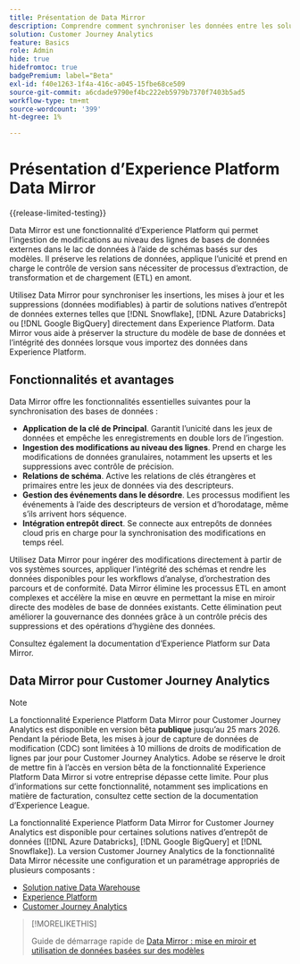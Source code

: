 ```yaml
---
title: Présentation de Data Mirror
description: Comprendre comment synchroniser les données entre les solutions natives de l’entrepôt de données et Customer Journey Analytics
solution: Customer Journey Analytics
feature: Basics
role: Admin
hide: true
hidefromtoc: true
badgePremium: label="Beta"
exl-id: f40e1263-1f4a-416c-a045-15fbe68ce509
source-git-commit: a6cdade9790ef4bc222eb5979b7370f7403b5ad5
workflow-type: tm+mt
source-wordcount: '399'
ht-degree: 1%

---
```


# Présentation d’Experience Platform Data Mirror

{{release-limited-testing}}

Data Mirror est une fonctionnalité d’Experience Platform qui permet l’ingestion de modifications au niveau des lignes de bases de données externes dans le lac de données à l’aide de schémas basés sur des modèles. Il préserve les relations de données, applique l’unicité et prend en charge le contrôle de version sans nécessiter de processus d’extraction, de transformation et de chargement (ETL) en amont.

Utilisez Data Mirror pour synchroniser les insertions, les mises à jour et les suppressions (données modifiables) à partir de solutions natives d’entrepôt de données externes telles que [!DNL Snowflake], [!DNL Azure Databricks] ou [!DNL Google BigQuery] directement dans Experience Platform. Data Mirror vous aide à préserver la structure du modèle de base de données et l’intégrité des données lorsque vous importez des données dans Experience Platform.


## Fonctionnalités et avantages

Data Mirror offre les fonctionnalités essentielles suivantes pour la synchronisation des bases de données :

* **Application de la clé de Principal**. Garantit l’unicité dans les jeux de données et empêche les enregistrements en double lors de l’ingestion.
* **Ingestion des modifications au niveau des lignes**. Prend en charge les modifications de données granulaires, notamment les upserts et les suppressions avec contrôle de précision.
* **Relations de schéma**. Active les relations de clés étrangères et primaires entre les jeux de données via des descripteurs.
* **Gestion des événements dans le désordre**. Les processus modifient les événements à l’aide des descripteurs de version et d’horodatage, même s’ils arrivent hors séquence.
* **Intégration entrepôt direct**. Se connecte aux entrepôts de données cloud pris en charge pour la synchronisation des modifications en temps réel.

Utilisez Data Mirror pour ingérer des modifications directement à partir de vos systèmes sources, appliquer l’intégrité des schémas et rendre les données disponibles pour les workflows d’analyse, d’orchestration des parcours et de conformité. Data Mirror élimine les processus ETL en amont complexes et accélère la mise en œuvre en permettant la mise en miroir directe des modèles de base de données existants. Cette élimination peut améliorer la gouvernance des données grâce à un contrôle précis des suppressions et des opérations d’hygiène des données.

<!-- Add link when AEP docs are ready... -->

Consultez également la documentation d’Experience Platform sur Data Mirror.


## Data Mirror pour Customer Journey Analytics

>[!NOTE]
>
>La fonctionnalité Experience Platform Data Mirror pour Customer Journey Analytics est disponible en version bêta **publique** jusqu’au 25 mars 2026. Pendant la période Beta, les mises à jour de capture de données de modification (CDC) sont limitées à 10 millions de droits de modification de lignes par jour pour Customer Journey Analytics. Adobe se réserve le droit de mettre fin à l’accès en version bêta de la fonctionnalité Experience Platform Data Mirror si votre entreprise dépasse cette limite. Pour plus d’informations sur cette fonctionnalité, notamment ses implications en matière de facturation, consultez cette section de la documentation d’Experience League.
>

La fonctionnalité Experience Platform Data Mirror for Customer Journey Analytics est disponible pour certaines solutions natives d’entrepôt de données ([!DNL Azure Databricks], [!DNL Google BigQuery] et [!DNL Snowflake]). La version Customer Journey Analytics de la fonctionnalité Data Mirror nécessite une configuration et un paramétrage appropriés de plusieurs composants :

* [Solution native Data Warehouse](datawarehouse.md)
* [Experience Platform](aep.md)
* [Customer Journey Analytics](cja.md)


>[!MORELIKETHIS]
>
>Guide de démarrage rapide de [Data Mirror : mise en miroir et utilisation de données basées sur des modèles](model-based.md)
>

